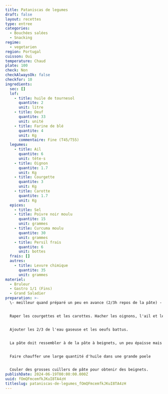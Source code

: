 ```yaml
---
title: Pataniscas de legumes
draft: false
layout: recettes
type: entree
categories:
  - Bouchées salées
  - Snacking
regime:
  - vegetarien
region: Portugal
cuisson: Oui
temperature: Chaud
plate: 100
check: Non
checkAlwaysOk: false
checkfor: 10
ingredients:
  sec: []
  lof:
    - title: huile de tournesol
      quantite: 2
      unit: litre
    - title: Oeuf
      quantite: 33
      unit: unité
    - title: Farine de blé
      quantite: 4
      unit: Kg
      commentaire: Fine (T45/T55)
  legumes:
    - title: Ail
      quantite: 6
      unit: tête·s
    - title: Oignon
      quantite: 1.7
      unit: Kg
    - title: Courgette
      quantite: 3
      unit: Kg
    - title: Carotte
      quantite: 1.7
      unit: Kg
  epices:
    - title: Sel
    - title: Poivre noir moulu
      quantite: 15
      unit: grammes
    - title: Curcuma moulu
      quantite: 30
      unit: grammes
    - title: Persil frais
      quantite: 6
      unit: bottes
  frais: []
  autres:
    - title: Levure chimique
      quantite: 35
      unit: grammes
materiel:
  - Bruleur
  - Gastro 1/1 (Fins)
  - Grand Saladier
preparation: >-
  \- meilleur quand préparé un peu en avance (2/3h repos de la pâte) -


  Raper les courgettes et les carottes. Hacher les oignons, l'ail et le persil. Dans un grand récipent, ajouter les épices et la levure au reste, bien mélanger. Ajouter la farine et remélanger jusqu'à avoir une texture homogène.


  Ajouter les 2/3 de l'eau gaseuse et les oeufs battus. 


  La pâte doit ressembler à de la pâte à beignets, un peu épaisse mais pas trop. Le dernier tiers d'eau pour rectifier.


  Faire chauffer une large quantité d'huile dans une grande poele


  Couler des grosses cuillers de pâte pour obtenir des beignets.
publishDate: 2024-06-19T00:00:00.000Z
uuid: fOmQFmcemfkJKuI8TA4zH
titleslug: pataniscas-de-legumes_fOmQFmcemfkJKuI8TA4zH
---
```

